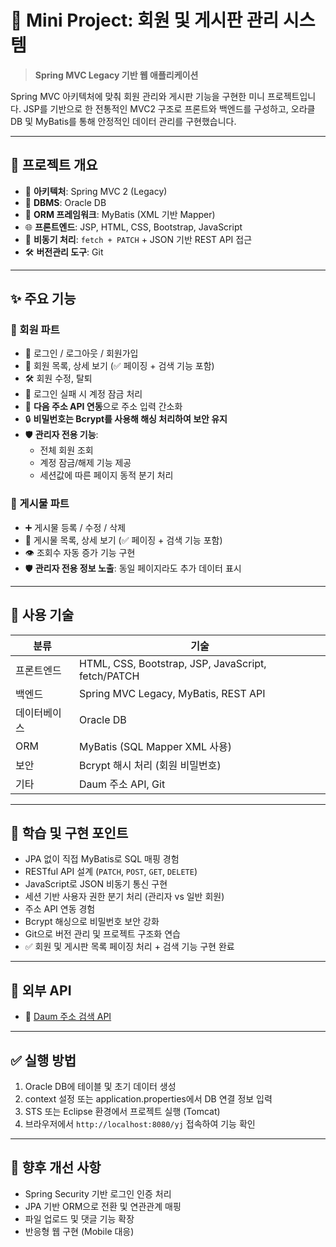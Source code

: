 # 📘 Mini Project: 회원 및 게시판 관리 시스템

> **Spring MVC Legacy 기반 웹 애플리케이션**

Spring MVC 아키텍처에 맞춰 회원 관리와 게시판 기능을 구현한 미니 프로젝트입니다. JSP를 기반으로 한 전통적인 MVC2 구조로 프론트와 백엔드를 구성하고, 오라클 DB 및 MyBatis를 통해 안정적인 데이터 관리를 구현했습니다.

---

## 🧱 프로젝트 개요

- 🔧 **아키텍처**: Spring MVC 2 (Legacy)
- 💾 **DBMS**: Oracle DB
- 📂 **ORM 프레임워크**: MyBatis (XML 기반 Mapper)
- 🌐 **프론트엔드**: JSP, HTML, CSS, Bootstrap, JavaScript
- 🔁 **비동기 처리**: `fetch + PATCH` + JSON 기반 REST API 접근
- 🛠 **버전관리 도구**: Git

---

## ✨ 주요 기능

### 👥 회원 파트

- 🔐 로그인 / 로그아웃 / 회원가입
- 📄 회원 목록, 상세 보기 (✅ 페이징 + 검색 기능 포함)
- 🛠 회원 수정, 탈퇴
- 🚫 로그인 실패 시 계정 잠금 처리
- 🧭 **다음 주소 API 연동**으로 주소 입력 간소화
- 🔒 **비밀번호는 Bcrypt를 사용해 해싱 처리하여 보안 유지**
- 🛡 **관리자 전용 기능**:
  - 전체 회원 조회
  - 계정 잠금/해제 기능 제공
  - 세션값에 따른 페이지 동적 분기 처리

### 📝 게시물 파트

- ➕ 게시물 등록 / 수정 / 삭제
- 📃 게시물 목록, 상세 보기 (✅ 페이징 + 검색 기능 포함)
- 👁 조회수 자동 증가 기능 구현
- 🛡 **관리자 전용 정보 노출**: 동일 페이지라도 추가 데이터 표시

---

## 🧩 사용 기술

| 분류 | 기술 |
|------|------|
| 프론트엔드 | HTML, CSS, Bootstrap, JSP, JavaScript, fetch/PATCH |
| 백엔드 | Spring MVC Legacy, MyBatis, REST API |
| 데이터베이스 | Oracle DB |
| ORM | MyBatis (SQL Mapper XML 사용) |
| 보안 | Bcrypt 해시 처리 (회원 비밀번호) |
| 기타 | Daum 주소 API, Git |

---

## 🧠 학습 및 구현 포인트

- JPA 없이 직접 MyBatis로 SQL 매핑 경험
- RESTful API 설계 (`PATCH`, `POST`, `GET`, `DELETE`)
- JavaScript로 JSON 비동기 통신 구현
- 세션 기반 사용자 권한 분기 처리 (관리자 vs 일반 회원)
- 주소 API 연동 경험
- Bcrypt 해싱으로 비밀번호 보안 강화
- Git으로 버전 관리 및 프로젝트 구조화 연습
- ✅ 회원 및 게시판 목록 페이징 처리 + 검색 기능 구현 완료

---

## 🔗 외부 API

- 🧭 [Daum 주소 검색 API](https://postcode.map.daum.net/)

---

## ✅ 실행 방법

1. Oracle DB에 테이블 및 초기 데이터 생성
2. context 설정 또는 application.properties에서 DB 연결 정보 입력
3. STS 또는 Eclipse 환경에서 프로젝트 실행 (Tomcat)
4. 브라우저에서 `http://localhost:8080/yj` 접속하여 기능 확인

---

## 🚀 향후 개선 사항

- Spring Security 기반 로그인 인증 처리
- JPA 기반 ORM으로 전환 및 연관관계 매핑
- 파일 업로드 및 댓글 기능 확장
- 반응형 웹 구현 (Mobile 대응)

